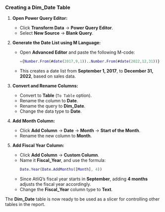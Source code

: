 ### **Creating a Dim_Date Table**  

1. **Open Power Query Editor:**  
   - Click **Transform Data** → **Power Query Editor**.  
   - Select **New Source** → **Blank Query**.  

2. **Generate the Date List using M Language:**  
   - Open **Advanced Editor** and paste the following M-code:  
     ```m
     ={Number.From(#date(2017,9,1))..Number.From(#date(2022,12,31))}
     ```
   - This creates a date list from **September 1, 2017**, to **December 31, 2022**, based on sales data.  

3. **Convert and Rename Columns:**  
   - Convert to **Table** (`To Table` option).  
   - Rename the column to **Date**.  
   - Rename the query to **Dim_Date**.  
   - Change the data type to **Date**.  

4. **Add Month Column:**  
   - Click **Add Column** → **Date** → **Month** → **Start of the Month**.  
   - Rename the new column to **Month**.  

5. **Add Fiscal Year Column:**  
   - Click **Add Column** → **Custom Column**.  
   - Name it **Fiscal_Year**, and use the formula:  
     ```m
     Date.Year(Date.AddMonths([Month], 4))
     ```
   - Since AtliQ’s fiscal year starts in **September**, adding **4 months** adjusts the fiscal year accordingly.  
   - Change the **Fiscal_Year** column type to **Text**.  

The **Dim_Date** table is now ready to be used as a slicer for controlling other tables in the report.
